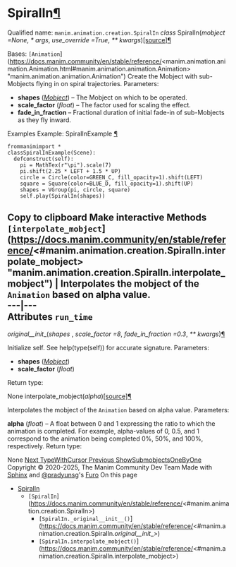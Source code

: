 # SpiralIn[¶](https://docs.manim.community/en/stable/reference/<#spiralin> "Link to this heading")
Qualified name: `manim.animation.creation.SpiralIn`
_class_ SpiralIn(_mobject =None_, _* args_, _use_override =True_, _** kwargs_)[[source]](https://docs.manim.community/en/stable/reference/<../_modules/manim/animation/creation.html#SpiralIn>)[¶](https://docs.manim.community/en/stable/reference/<#manim.animation.creation.SpiralIn> "Link to this definition")
    
Bases: `[Animation`](https://docs.manim.community/en/stable/reference/<manim.animation.animation.Animation.html#manim.animation.animation.Animation> "manim.animation.animation.Animation")
Create the Mobject with sub-Mobjects flying in on spiral trajectories.
Parameters:
    
  * **shapes** ([_Mobject_](https://docs.manim.community/en/stable/reference/<manim.mobject.mobject.Mobject.html#manim.mobject.mobject.Mobject> "manim.mobject.mobject.Mobject")) – The Mobject on which to be operated.
  * **scale_factor** (_float_) – The factor used for scaling the effect.
  * **fade_in_fraction** – Fractional duration of initial fade-in of sub-Mobjects as they fly inward.


Examples
Example: SpiralInExample [¶](https://docs.manim.community/en/stable/reference/<#spiralinexample>)
```
frommanimimport *
classSpiralInExample(Scene):
  defconstruct(self):
    pi = MathTex(r"\pi").scale(7)
    pi.shift(2.25 * LEFT + 1.5 * UP)
    circle = Circle(color=GREEN_C, fill_opacity=1).shift(LEFT)
    square = Square(color=BLUE_D, fill_opacity=1).shift(UP)
    shapes = VGroup(pi, circle, square)
    self.play(SpiralIn(shapes))

```
Copy to clipboard
Make interactive
Methods
`[interpolate_mobject`](https://docs.manim.community/en/stable/reference/<#manim.animation.creation.SpiralIn.interpolate_mobject> "manim.animation.creation.SpiralIn.interpolate_mobject") | Interpolates the mobject of the `Animation` based on alpha value.  
---|---  
Attributes
`run_time`  
---  
_original__init__(_shapes_ , _scale_factor =8_, _fade_in_fraction =0.3_, _** kwargs_)[¶](https://docs.manim.community/en/stable/reference/<#manim.animation.creation.SpiralIn._original__init__> "Link to this definition")
    
Initialize self. See help(type(self)) for accurate signature.
Parameters:
    
  * **shapes** ([_Mobject_](https://docs.manim.community/en/stable/reference/<manim.mobject.mobject.Mobject.html#manim.mobject.mobject.Mobject> "manim.mobject.mobject.Mobject"))
  * **scale_factor** (_float_)


Return type:
    
None
interpolate_mobject(_alpha_)[[source]](https://docs.manim.community/en/stable/reference/<../_modules/manim/animation/creation.html#SpiralIn.interpolate_mobject>)[¶](https://docs.manim.community/en/stable/reference/<#manim.animation.creation.SpiralIn.interpolate_mobject> "Link to this definition")
    
Interpolates the mobject of the `Animation` based on alpha value.
Parameters:
    
**alpha** (_float_) – A float between 0 and 1 expressing the ratio to which the animation is completed. For example, alpha-values of 0, 0.5, and 1 correspond to the animation being completed 0%, 50%, and 100%, respectively.
Return type:
    
None
[ Next TypeWithCursor ](https://docs.manim.community/en/stable/reference/<manim.animation.creation.TypeWithCursor.html>) [ Previous ShowSubmobjectsOneByOne ](https://docs.manim.community/en/stable/reference/<manim.animation.creation.ShowSubmobjectsOneByOne.html>)
Copyright © 2020-2025, The Manim Community Dev Team 
Made with [Sphinx](https://docs.manim.community/en/stable/reference/<https:/www.sphinx-doc.org/>) and [@pradyunsg](https://docs.manim.community/en/stable/reference/<https:/pradyunsg.me>)'s [Furo](https://docs.manim.community/en/stable/reference/<https:/github.com/pradyunsg/furo>)
On this page 
  * [SpiralIn](https://docs.manim.community/en/stable/reference/<#>)
    * `[SpiralIn`](https://docs.manim.community/en/stable/reference/<#manim.animation.creation.SpiralIn>)
      * `[SpiralIn._original__init__()`](https://docs.manim.community/en/stable/reference/<#manim.animation.creation.SpiralIn._original__init__>)
      * `[SpiralIn.interpolate_mobject()`](https://docs.manim.community/en/stable/reference/<#manim.animation.creation.SpiralIn.interpolate_mobject>)



